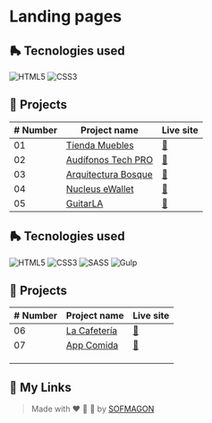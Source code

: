 # Landing pages



## 🛼 Tecnologies used

![HTML5](https://img.shields.io/badge/html5-%23E34F26.svg?style=for-the-badge&logo=html5&logoColor=white) ![CSS3](https://img.shields.io/badge/css3-%231572B6.svg?style=for-the-badge&logo=css3&logoColor=white)


## 🍕 Projects

| # Number | Project name                             | Live site                                    |
| -------- | ---------------------------------------- | -------------------------------------------- |
| 01       | [Tienda Muebles](./01-ecommerce)         | [🚀](https://01-ecommerce.netlify.app/)       |
| 02       | [Audífonos Tech PRO](./02-tech-pro)      | [🚀](https://02-techpro.netlify.app/)         |
| 03       | [Arquitectura Bosque](./03-arquitectura) | [🚀](https://03-arquitectura.netlify.app/)    |
| 04       | [Nucleus eWallet](./04-nucleus-eWallet)  | [🚀](https://04-nucleus-ewallet.netlify.app/) |
| 05       | [GuitarLA](./05-guitarLA)                | [🚀](https://05-guitarla.netlify.app/)        |



## 🛼 Tecnologies used

![HTML5](https://img.shields.io/badge/html5-%23E34F26.svg?style=for-the-badge&logo=html5&logoColor=white) ![CSS3](https://img.shields.io/badge/css3-%231572B6.svg?style=for-the-badge&logo=css3&logoColor=white) ![SASS](https://img.shields.io/badge/SASS-hotpink.svg?style=for-the-badge&logo=SASS&logoColor=white) ![Gulp](https://img.shields.io/badge/GULP-%23CF4647.svg?style=for-the-badge&logo=gulp&logoColor=white)

## 🍕 Projects

| # Number | Project name                      | Live site                                 |
| -------- | --------------------------------- | ----------------------------------------- |
| 06       | [La Cafetería](./06-la-cafeteria) | [🚀](https://06-la-cafeteria.netlify.app/) |
| 07       | [App Comida](./07-app-comida)     | [🚀](https://07-app-comida.netlify.app/)   |
|          |                                   |                                           |
|          |                                   |                                           |
|          |                                   |                                           |



## 🌈 My Links

> Made with ❤️ 🍕 🌮 by [SOFMAGON](https://sofmagon.com)
